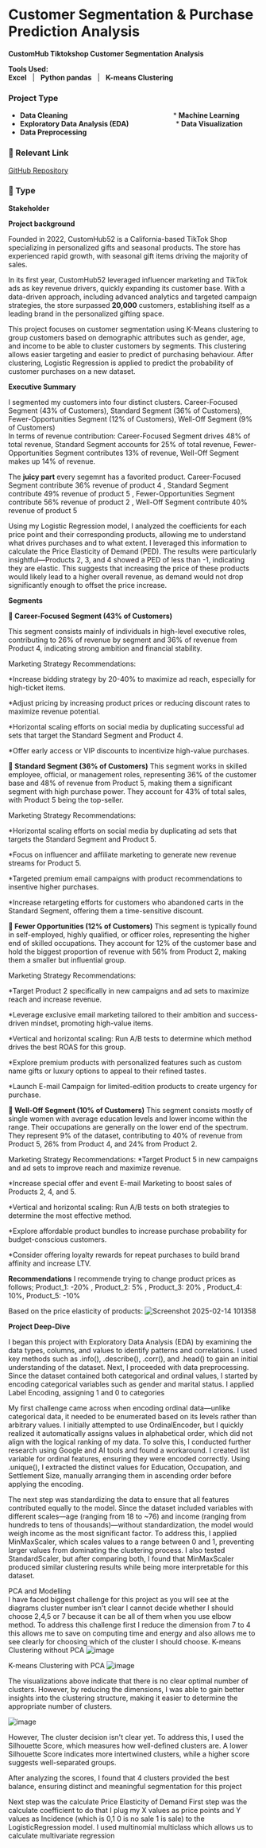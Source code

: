 # Customer Segmentation & Purchase Prediction Analysis
 
**CustomHub Tiktokshop Customer Segmentation Analysis**  

**Tools Used:**  
**Excel** &nbsp; | &nbsp; **Python pandas** &nbsp; | &nbsp; **K-means Clustering**

### Project Type  
 
- **Data Cleaning**                                   &nbsp;&nbsp;&nbsp;&nbsp;&nbsp;&nbsp;&nbsp;&nbsp;&nbsp;&nbsp;&nbsp;&nbsp;&nbsp;&nbsp;&nbsp;&nbsp;&nbsp;&nbsp;&nbsp;&nbsp;&nbsp;&nbsp;&nbsp;&nbsp;&nbsp;&nbsp;&nbsp;&nbsp;&nbsp;&nbsp;&nbsp;&nbsp;&nbsp;&nbsp;&nbsp;&nbsp;&nbsp;&nbsp;&nbsp;&nbsp;&nbsp;&nbsp;&nbsp;&nbsp;&nbsp;&nbsp;&nbsp;&nbsp;&nbsp;&nbsp;&nbsp;&nbsp;  * **Machine Learning**  
- **Exploratory Data Analysis (EDA)**                &nbsp;&nbsp;&nbsp;&nbsp;&nbsp;&nbsp;&nbsp;&nbsp;&nbsp;&nbsp;&nbsp;&nbsp;&nbsp;&nbsp;&nbsp;&nbsp;&nbsp;&nbsp;&nbsp;&nbsp;&nbsp;&nbsp;  * **Data Visualization**  
- **Data Preprocessing**  


   

### 🔗 Relevant Link  
[GitHub Repository](https://github.com/r-uiz/ByteX-Post-Pandemic-Analysis)  

### 👥 Type  
**Stakeholder**  

 


**Project background**

Founded in 2022, CustomHub52 is a California-based TikTok Shop specializing in personalized gifts and seasonal products. The store has experienced rapid growth, with seasonal gift items driving the majority of sales.

In its first year, CustomHub52 leveraged influencer marketing and TikTok ads as key revenue drivers, quickly expanding its customer base. With a data-driven approach, including advanced analytics and targeted campaign strategies, the store surpassed **20,000** customers, establishing itself as a leading brand in the personalized gifting space.

This project focuses on customer segmentation using K-Means clustering to group customers based on demographic attributes such as gender, age, and income to be able to cluster customers by segments. This clustering allows easier targeting and easier to predict of purchasing behaviour. After clustering, Logistic Regression is applied to predict the probability of customer purchases on a new dataset.


****Executive Summary****

I segmented my customers into four distinct clusters. Career-Focused Segment (43% of Customers), Standard Segment (36% of Customers), Fewer-Opportunities Segment (12% of Customers), Well-Off Segment (9% of Customers)  
In terms of revenue contribution:
Career-Focused Segment drives 48% of total revenue, Standard Segment accounts for 25% of total revenue, Fewer-Opportunities Segment contributes 13% of revenue, Well-Off Segment makes up 14% of revenue.

The **juicy part** every segemnt has a favorited product. Career-Focused Segment contribute 36% revenue of product 4  ,  Standard Segment contribute 49% revenue of product 5 ,  Fewer-Opportunities Segment contribute 56% revenue of product 2 , Well-Off Segment contribute 40% revenue of product 5 

 Using my Logistic Regression model, I analyzed the coefficients for each price point and their corresponding products, allowing me to understand what drives purchases and to what extent. I leveraged this information to calculate the Price Elasticity of Demand (PED). The results were particularly insightful—Products 2, 3, and 4 showed a PED of less than -1, indicating they are elastic. This suggests that increasing the price of these products would likely lead to a higher overall revenue, as demand would not drop significantly enough to offset the price increase.

**Segments**

**🔹 Career-Focused Segment (43% of Customers)**

This segment consists mainly of individuals in high-level executive roles, contributing to 26% of revenue by segment and 36% of revenue from Product 4, indicating strong ambition and financial stability.

Marketing Strategy Recommendations:

*Increase bidding strategy by 20-40% to maximize ad reach, especially for high-ticket items.

*Adjust pricing by increasing product prices or reducing discount rates to maximize revenue potential.

*Horizontal scaling efforts on social media by duplicating successful ad sets that target the Standard Segment and Product 4.

*Offer early access or VIP discounts to incentivize high-value purchases.

**🔹 Standard Segment (36% of Customers)**
This segment works in skilled employee, official, or management roles, representing 36% of the customer base and 48% of revenue from Product 5, making them a significant segment with high purchase power. They account for 43% of total sales, with Product 5 being the top-seller.

Marketing Strategy Recommendations:

*Horizontal scaling efforts on social media by duplicating ad sets that targets the Standard Segment and Product 5.

*Focus on influencer and affiliate marketing to generate new revenue streams for Product 5.

*Targeted premium email campaigns with product recommendations to insentive higher purchases.

*Increase retargeting efforts for customers who abandoned carts in the Standard Segment, offering them a time-sensitive discount.

**🔹 Fewer Opportunities (12% of Customers)**
This segment is typically found in self-employed, highly qualified, or officer roles, representing the higher end of skilled occupations. They account for 12% of the customer base and hold the biggest proportion of revenue with 56% from Product 2, making them a smaller but influential group.

Marketing Strategy Recommendations:

*Target Product 2 specifically in new campaigns and ad sets to maximize reach and increase revenue.

*Leverage exclusive email marketing tailored to their ambition and success-driven mindset, promoting high-value items.

*Vertical and horizontal scaling: Run A/B tests to determine which method drives the best ROAS for this group.

*Explore premium products with personalized features such as custom name gifts or luxury options to appeal to their refined tastes.

*Launch E-mail Campaign for limited-edition products to create urgency for purchase.

**🔹 Well-Off Segment (10% of Customers)**
This segment consists mostly of single women with average education levels and lower income within the range. Their occupations are generally on the lower end of the spectrum. They represent 9% of the dataset, contributing to 40% of revenue from Product 5, 26% from Product 4, and 24% from Product 2.

Marketing Strategy Recommendations:
*Target Product 5 in new campaigns and ad sets to improve reach and maximize revenue.

*Increase special offer and event E-mail Marketing to boost sales of Products 2, 4, and 5.

*Vertical and horizontal scaling: Run A/B tests on both strategies to determine the most effective method.

*Explore affordable product bundles to increase purchase probability for budget-conscious customers.

*Consider offering loyalty rewards for repeat purchases to build brand affinity and increase LTV.




**Recommendations**
I recommende trying to change product prices as follows;
Product_1: -20% , Product_2: 5% , Product_3: 20% , Product_4: 10%, Product_5: -10%

Based on the price elasticity of products:
![Screenshot 2025-02-14 101358](https://github.com/user-attachments/assets/1226e91d-ccf3-4422-8ff2-e17f78b1966b)




**Project Deep-Dive**

I began this project with Exploratory Data Analysis (EDA) by examining the data types, columns, and values to identify patterns and correlations. I used key methods such as .info(), .describe(), .corr(), and .head() to gain an initial understanding of the dataset. Next, I proceeded with data preprocessing. Since the dataset contained both categorical and ordinal values, I started by encoding categorical variables such as gender and marital status. I applied Label Encoding, assigning 1 and 0 to categories

My first challenge came across when encoding ordinal data—unlike categorical data, it needed to be enumerated based on its levels rather than arbitrary values. I initially attempted to use OrdinalEncoder, but I quickly realized it automatically assigns values in alphabetical order, which did not align with the logical ranking of my data. To solve this, I conducted further research using Google and AI tools and found a workaround. I created list variable for ordinal features, ensuring they were encoded correctly. Using .unique(), I extracted the distinct values for Education, Occupation, and Settlement Size, manually arranging them in ascending order before applying the encoding.

The next step was standardizing the data to ensure that all features contributed equally to the model. Since the dataset included variables with different scales—age (ranging from 18 to ~76) and income (ranging from hundreds to tens of thousands)—without standardization, the model would weigh income as the most significant factor. To address this, I applied MinMaxScaler, which scales values to a range between 0 and 1, preventing larger values from dominating the clustering process. I also tested StandardScaler, but after comparing both, I found that MinMaxScaler produced similar clustering results while being more interpretable for this dataset.

PCA and Modelling  
I have faced biggest challenge for this project as you will see at the diagrams cluster number isn't clear I cannot decide whether I should choose 2,4,5 or 7 because it can be all of them when you use elbow method. To address this challenge first I reduce the dimension from 7 to 4 this allows me to save on computing time and energy and also allows me to see clearly for choosing which of the cluster I should choose. 
K-means Clustering without PCA
![image](https://github.com/user-attachments/assets/10cf0018-f40a-4456-a980-f2e5b7250aef)



K-means Clustering with PCA
![image](https://github.com/user-attachments/assets/3d753b45-0d9c-4e9c-9403-640fd0be43a1)


The visualizations above indicate that there is no clear optimal number of clusters. However, by reducing the dimensions, I was able to gain better insights into the clustering structure, making it easier to determine the appropriate number of clusters.


![image](https://github.com/user-attachments/assets/83f27b08-a268-48e0-9d40-d615af0bfcd8)

However, The cluster decision isn't clear yet. To address this, I used the Silhouette Score, which measures how well-defined clusters are. A lower Silhouette Score indicates more intertwined clusters, while a higher score suggests well-separated groups.

After analyzing the scores, I found that 4 clusters provided the best balance, ensuring distinct and meaningful segmentation for this project

Next step was the calculate Price Elasticity of Demand 
First step was the calculate coefficient to do that I plug my X values as price points and Y values as Incidence (which is 0,1 0 is no sale 1 is sale) to the LogisticRegression model. I used multinomial multiclass which allows us to calculate multivariate regression 



